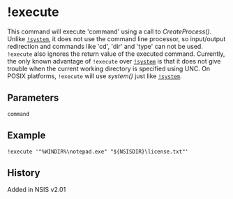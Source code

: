 # !execute

This command will execute 'command' using a call to _CreateProcess()_. Unlike [`!system`][1], it does not use the command line processor, so input/output redirection and commands like 'cd', 'dir' and 'type' can not be used. `!execute` also ignores the return value of the executed command. Currently, the only known advantage of `!execute` over [`!system`][1] is that it does not give trouble when the current working directory is specified using UNC.
On POSIX platforms, `!execute` will use _system()_ just like [`!system`][1].

## Parameters

    command

## Example

    !execute '"%WINDIR%\notepad.exe" "${NSISDIR}\license.txt"'

## History

Added in NSIS v2.01

[1]: !system.md